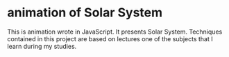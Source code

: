# animation of Solar System

This is animation wrote in JavaScript. It presents Solar System.
Techniques contained in this project are based on lectures one of the subjects that I learn during my studies.
